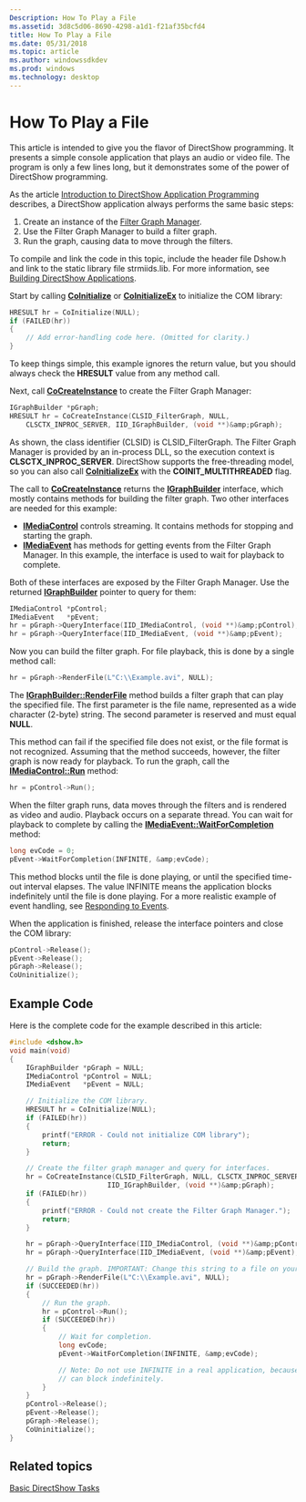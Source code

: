 ```yaml
---
Description: How To Play a File
ms.assetid: 3d8c5d06-8690-4298-a1d1-f21af35bcfd4
title: How To Play a File
ms.date: 05/31/2018
ms.topic: article
ms.author: windowssdkdev
ms.prod: windows
ms.technology: desktop
---
```


# How To Play a File

This article is intended to give you the flavor of DirectShow programming. It presents a simple console application that plays an audio or video file. The program is only a few lines long, but it demonstrates some of the power of DirectShow programming.

As the article [Introduction to DirectShow Application Programming](introduction-to-directshow-application-programming.md) describes, a DirectShow application always performs the same basic steps:

1.  Create an instance of the [Filter Graph Manager](filter-graph-manager.md).
2.  Use the Filter Graph Manager to build a filter graph.
3.  Run the graph, causing data to move through the filters.

To compile and link the code in this topic, include the header file Dshow.h and link to the static library file strmiids.lib. For more information, see [Building DirectShow Applications](setting-up-the-build-environment.md).

Start by calling [**CoInitialize**](https://msdn.microsoft.com/library/windows/desktop/ms678543) or [**CoInitializeEx**](https://msdn.microsoft.com/library/windows/desktop/ms695279) to initialize the COM library:


```C++
HRESULT hr = CoInitialize(NULL);
if (FAILED(hr))
{
    // Add error-handling code here. (Omitted for clarity.)
}
```



To keep things simple, this example ignores the return value, but you should always check the **HRESULT** value from any method call.

Next, call [**CoCreateInstance**](https://msdn.microsoft.com/library/windows/desktop/ms686615) to create the Filter Graph Manager:


```C++
IGraphBuilder *pGraph;
HRESULT hr = CoCreateInstance(CLSID_FilterGraph, NULL, 
    CLSCTX_INPROC_SERVER, IID_IGraphBuilder, (void **)&amp;pGraph);
```



As shown, the class identifier (CLSID) is CLSID\_FilterGraph. The Filter Graph Manager is provided by an in-process DLL, so the execution context is **CLSCTX\_INPROC\_SERVER**. DirectShow supports the free-threading model, so you can also call [**CoInitializeEx**](https://msdn.microsoft.com/library/windows/desktop/ms695279) with the **COINIT\_MULTITHREADED** flag.

The call to [**CoCreateInstance**](https://msdn.microsoft.com/library/windows/desktop/ms686615) returns the [**IGraphBuilder**](/windows/win32/Strmif/nn-strmif-igraphbuilder?branch=master) interface, which mostly contains methods for building the filter graph. Two other interfaces are needed for this example:

-   [**IMediaControl**](/windows/win32/Control/nn-control-imediacontrol?branch=master) controls streaming. It contains methods for stopping and starting the graph.
-   [**IMediaEvent**](/windows/win32/Control/nn-control-imediaevent?branch=master) has methods for getting events from the Filter Graph Manager. In this example, the interface is used to wait for playback to complete.

Both of these interfaces are exposed by the Filter Graph Manager. Use the returned [**IGraphBuilder**](/windows/win32/Strmif/nn-strmif-igraphbuilder?branch=master) pointer to query for them:


```C++
IMediaControl *pControl;
IMediaEvent   *pEvent;
hr = pGraph->QueryInterface(IID_IMediaControl, (void **)&amp;pControl);
hr = pGraph->QueryInterface(IID_IMediaEvent, (void **)&amp;pEvent);
```



Now you can build the filter graph. For file playback, this is done by a single method call:


```C++
hr = pGraph->RenderFile(L"C:\\Example.avi", NULL);
```



The [**IGraphBuilder::RenderFile**](/windows/win32/Strmif/nf-strmif-igraphbuilder-renderfile?branch=master) method builds a filter graph that can play the specified file. The first parameter is the file name, represented as a wide character (2-byte) string. The second parameter is reserved and must equal **NULL**.

This method can fail if the specified file does not exist, or the file format is not recognized. Assuming that the method succeeds, however, the filter graph is now ready for playback. To run the graph, call the [**IMediaControl::Run**](/windows/win32/Control/nf-control-imediacontrol-run?branch=master) method:


```C++
hr = pControl->Run();
```



When the filter graph runs, data moves through the filters and is rendered as video and audio. Playback occurs on a separate thread. You can wait for playback to complete by calling the [**IMediaEvent::WaitForCompletion**](/windows/win32/Control/nf-control-imediaevent-waitforcompletion?branch=master) method:


```C++
long evCode = 0;
pEvent->WaitForCompletion(INFINITE, &amp;evCode);
```



This method blocks until the file is done playing, or until the specified time-out interval elapses. The value INFINITE means the application blocks indefinitely until the file is done playing. For a more realistic example of event handling, see [Responding to Events](responding-to-events.md).

When the application is finished, release the interface pointers and close the COM library:


```C++
pControl->Release();
pEvent->Release();
pGraph->Release();
CoUninitialize();
```



## Example Code

Here is the complete code for the example described in this article:


```C++
#include <dshow.h>
void main(void)
{
    IGraphBuilder *pGraph = NULL;
    IMediaControl *pControl = NULL;
    IMediaEvent   *pEvent = NULL;

    // Initialize the COM library.
    HRESULT hr = CoInitialize(NULL);
    if (FAILED(hr))
    {
        printf("ERROR - Could not initialize COM library");
        return;
    }

    // Create the filter graph manager and query for interfaces.
    hr = CoCreateInstance(CLSID_FilterGraph, NULL, CLSCTX_INPROC_SERVER, 
                        IID_IGraphBuilder, (void **)&amp;pGraph);
    if (FAILED(hr))
    {
        printf("ERROR - Could not create the Filter Graph Manager.");
        return;
    }

    hr = pGraph->QueryInterface(IID_IMediaControl, (void **)&amp;pControl);
    hr = pGraph->QueryInterface(IID_IMediaEvent, (void **)&amp;pEvent);

    // Build the graph. IMPORTANT: Change this string to a file on your system.
    hr = pGraph->RenderFile(L"C:\\Example.avi", NULL);
    if (SUCCEEDED(hr))
    {
        // Run the graph.
        hr = pControl->Run();
        if (SUCCEEDED(hr))
        {
            // Wait for completion.
            long evCode;
            pEvent->WaitForCompletion(INFINITE, &amp;evCode);

            // Note: Do not use INFINITE in a real application, because it
            // can block indefinitely.
        }
    }
    pControl->Release();
    pEvent->Release();
    pGraph->Release();
    CoUninitialize();
}
```



## Related topics

<dl> <dt>

[Basic DirectShow Tasks](basic-directshow-tasks.md)
</dt> </dl>

 

 



